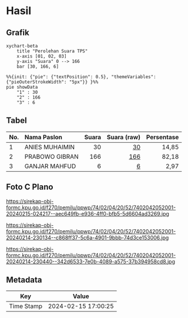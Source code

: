 # Hasil

## Grafik

```mermaid
xychart-beta
    title "Perolehan Suara TPS"
    x-axis [01, 02, 03]
    y-axis "Suara" 0 --> 166
    bar [30, 166, 6]
```

```mermaid
%%{init: {"pie": {"textPosition": 0.5}, "themeVariables": {"pieOuterStrokeWidth": "5px"}} }%%
pie showData
    "1" : 30
    "2" : 166
    "3" : 6
```

## Tabel

| No. | Nama Paslon    | Suara | Suara (raw) | Persentase |
|:--- |:-------------- | -----:| -----------:| ----------:|
| 1   | ANIES MUHAIMIN | 30    | [30][p-1]   | 14,85      |
| 2   | PRABOWO GIBRAN | 166   | [166][p-2]  | 82,18      |
| 3   | GANJAR MAHFUD  | 6     | [6][p-3]    | 2,97       |


[p-1]: https://github.com/gigit-pemilu/pemilu-2024-74-sulawesi-tenggara/blob/main/pilpres/hitung-suara/sub/74-sulawesi-tenggara/sub/02-konawe/sub/04-pondidaha/sub/2052-lahonggumbi/sub/001-tps/sub/paslon-1.txt
[p-2]: https://github.com/gigit-pemilu/pemilu-2024-74-sulawesi-tenggara/blob/main/pilpres/hitung-suara/sub/74-sulawesi-tenggara/sub/02-konawe/sub/04-pondidaha/sub/2052-lahonggumbi/sub/001-tps/sub/paslon-2.txt
[p-3]: https://github.com/gigit-pemilu/pemilu-2024-74-sulawesi-tenggara/blob/main/pilpres/hitung-suara/sub/74-sulawesi-tenggara/sub/02-konawe/sub/04-pondidaha/sub/2052-lahonggumbi/sub/001-tps/sub/paslon-3.txt

## Foto C Plano

https://sirekap-obj-formc.kpu.go.id/f270/pemilu/ppwp/74/02/04/20/52/7402042052001-20240215-024217--aec649fb-e936-4ff0-bfb5-5d6604ad3269.jpg

https://sirekap-obj-formc.kpu.go.id/f270/pemilu/ppwp/74/02/04/20/52/7402042052001-20240214-230134--c868ff37-5c6a-4901-9bbb-74d3ce153006.jpg

https://sirekap-obj-formc.kpu.go.id/f270/pemilu/ppwp/74/02/04/20/52/7402042052001-20240214-230440--342d6533-7e0b-4089-a575-37b394958cd8.jpg


## Metadata

| Key        | Value               |
| ---------- | ------------------- |
| Time Stamp | 2024-02-15 17:00:25 |



